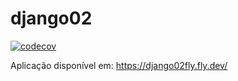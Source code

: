 # django02

[![codecov](https://codecov.io/gh/Luiz-Lins/django02/branch/main/graph/badge.svg?token=7N4SQ4XFNQ)](https://codecov.io/gh/Luiz-Lins/django02)

Aplicação disponível em: https://django02fly.fly.dev/